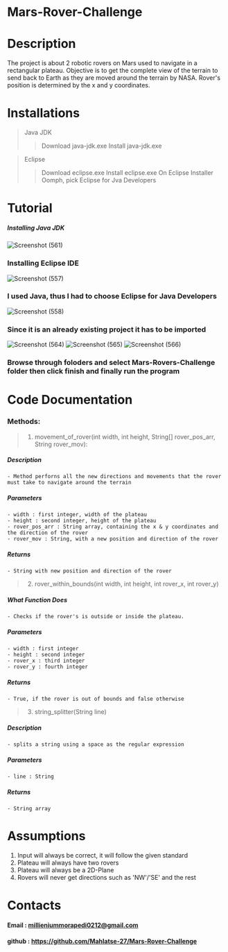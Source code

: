 # Mars-Rover-Challenge

# Description

The project is about 2 robotic rovers on Mars used to navigate in a rectangular plateau. Objective is to get the complete view of the terrain to send back to Earth as they are moved around the terrain by NASA. Rover's position is determined by the x and y coordinates. 

# Installations

> Java JDK
>> Download java-jdk.exe
>> Install java-jdk.exe

> Eclipse
>> Download eclipse.exe
>> Install eclipse.exe 
>> On Eclipse Installer Oomph, pick Eclipse for Jva Developers

# Tutorial
##### Installing Java JDK
![Screenshot (561)](https://user-images.githubusercontent.com/44344718/104879864-4dff1b80-5967-11eb-87f0-421f1f674e4a.png)
### Installing Eclipse IDE
![Screenshot (557)](https://user-images.githubusercontent.com/44344718/104880422-31afae80-5968-11eb-8b2d-bc68391b2bf2.png)
### I used Java, thus I had to choose Eclipse for Java Developers
![Screenshot (558)](https://user-images.githubusercontent.com/44344718/104880409-2eb4be00-5968-11eb-8f2d-bce91d8b4f0c.png)
### Since it is an already existing project it has to be imported
![Screenshot (564)](https://user-images.githubusercontent.com/44344718/104880209-d5e52580-5967-11eb-804e-7b359984d83c.png)
![Screenshot (565)](https://user-images.githubusercontent.com/44344718/104880939-21e49a00-5969-11eb-994d-f4662d411fe0.png)
![Screenshot (566)](https://user-images.githubusercontent.com/44344718/104880223-da114300-5967-11eb-8b6a-5182c1395d7b.png)
### Browse through foloders and select Mars-Rovers-Challenge folder then click finish and finally run the program

# Code Documentation
### Methods:
 > 1. movement_of_rover(int width, int height, String[] rover_pos_arr, String rover_mov):
##### Description
	- Method perforns all the new directions and movements that the rover must take to navigate around the terrain
##### Parameters
    - width : first integer, width of the plateau
    - height : second integer, height of the plateau
    - rover_pos_arr : String array, containing the x & y coordinates and the direction of the rover
    - rover_mov : String, with a new position and direction of the rover
##### Returns
	- String with new position and direction of the rover
> 2. rover_within_bounds(int width, int height, int rover_x, int rover_y)
##### What Function Does
	- Checks if the rover's is outside or inside the plateau.
##### Parameters
    - width : first integer
    - height : second integer
    - rover_x : third integer
    - rover_y : fourth integer
##### Returns
	- True, if the rover is out of bounds and false otherwise

> 3. string_splitter(String line)
##### Description
	- splits a string using a space as the regular expression
##### Parameters
    - line : String
##### Returns
	- String array

# Assumptions

1. Input will always be correct, it will follow the given standard
2. Plateau will always have two rovers
3. Plateau will always be a 2D-Plane
4. Rovers will never get directions such as 'NW'/'SE' and the rest

# Contacts
#### Email : millieniummorapedi0212@gmail.com
#### github : https://github.com/Mahlatse-27/Mars-Rover-Challenge
